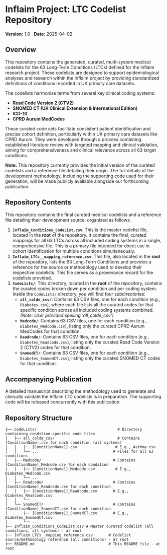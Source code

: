 # Inflaim Project: LTC Codelist Repository

**Version:** 1.0  
**Date:** 2025-04-02

## Overview

This repository contains the generated, curated, multi-system medical codelists for the 63 Long-Term Conditions (LTCs) defined for the Inflaim research project. These codelists are designed to support epidemiological analyses and research within the Inflaim project by providing standardized definitions of conditions recorded in UK primary care datasets.

The codelists harmonise terms from several key clinical coding systems:

-   **Read Code Version 2 (CTV2)**
-   **SNOMED CT (UK Clinical Extension & International Edition)**
-   **ICD-10**
-   **CPRD Aurum MedCodes**

These curated code sets facilitate consistent patient identification and precise cohort definition, particularly within UK primary care datasets like CPRD Aurum. They were developed through a process combining established literature review with targeted mapping and clinical validation, aiming for comprehensiveness and clinical relevance across all 63 target conditions.

**Note:** This repository currently provides the initial version of the curated codelists and a reference file detailing their origin. The full details of the development methodology, including the supporting code used for their generation, will be made publicly available alongside our forthcoming publication.

## Repository Contents

This repository contains the final curated medical codelists and a reference file detailing their development source, organized as follows:

1.  **`Inflaim_Conditions_CodeList.csv`**: This is the master codelist file, located in the **root** of the repository. It contains the final, curated mappings for all 63 LTCs across all included coding systems in a single, comprehensive file.  This is a primary file intended for direct use in cohort identification for multiple conditions simultaneously.
2.  **`Inflaim_LTCs__mapping_reference.csv`**: This file, also located in the **root** of the repository, lists the 63 Long-Term Conditions and provides a reference for the source or methodology used to develop their respective codelists. This file serves as a provenance record for the codelists provided.
3.  **`CodeLists/`**: This directory, located in the **root** of the repository, contains the curated codes broken down per condition and per coding system. Inside the `CodeLists/` directory, you will find four subdirectories:
    * **`all_colde_csv/`**: Contains 63 CSV files, one for each condition (e.g., `Diabetes.csv`), where each file lists all the curated codes for that specific condition across all included coding systems combined. *(Note: User provided spelling 'all_colde_csv')*
    * **`Medcode/`**: Contains 63 CSV files, one for each condition (e.g., `Diabetes_Medcode.csv`), listing only the curated CPRD Aurum MedCodes for that condition.
    * **`Readcode/`**: Contains 63 CSV files, one for each condition (e.g., `Diabetes_Readcode.csv`), listing only the curated Read Code Version 2 (CTV2) codes for that condition.
    * **`SnomedCT/`**: Contains 63 CSV files, one for each condition (e.g., `Diabetes_SnomedCT.csv`), listing only the curated SNOMED CT codes for that condition.

## Accompanying Publication

A detailed manuscript describing the methodology used to generate and clinically validate the Inflaim LTC codelists is in preparation. The supporting code will be released concurrently with this publication.

## Repository Structure

```plaintext
├── CodeLists/                                    # Directory containing condition-specific code files
│   ├── all_colde_csv/                            # Contains [ConditionName].csv for each condition (all systems)
│   │   ├── [ConditionName1].csv                 # E.g., Asthma.csv
│   │   └── ...                                 # Files for all 63 conditions
│   ├── Medcode/                                # Contains [ConditionName]_Medcode.csv for each condition
│   │   ├── [ConditionName1]_Medcode.csv         # E.g., Diabetes_Medcode.csv
│   │   └── ...
│   ├── Readcode/                               # Contains [ConditionName]_Readcode.csv for each condition
│   │   ├── [ConditionName1]_Readcode.csv       # E.g., Diabetes_Readcode.csv
│   │   └── ...
│   └── SnomedCT/                               # Contains [ConditionName]_SnomedCT.csv for each condition
│       ├── [ConditionName1]_SnomedCT.csv       # E.g., Diabetes_SnomedCT.csv
│       └── ...
├── Inflaim_Conditions_CodeList.csv # Master curated codelist (all conditions, all systems) - at root
├── Inflaim_LTCs__mapping_reference.csv       # Codelist source/methodology reference (all conditions) - at root
├── README.md                                 # This README file - at root